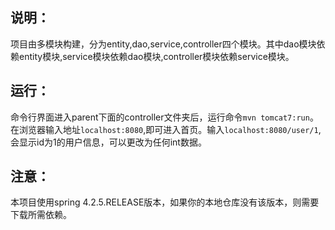 ##	说明：
项目由多模块构建，分为entity,dao,service,controller四个模块。其中dao模块依赖entity模块,service模块依赖dao模块,controller模块依赖service模块。

##	运行：
命令行界面进入parent下面的controller文件夹后，运行命令`mvn tomcat7:run`。在浏览器输入地址`localhost:8080`,即可进入首页。输入`localhost:8080/user/1`,会显示id为1的用户信息，可以更改为任何int数据。

##	注意：
本项目使用spring 4.2.5.RELEASE版本，如果你的本地仓库没有该版本，则需要下载所需依赖。